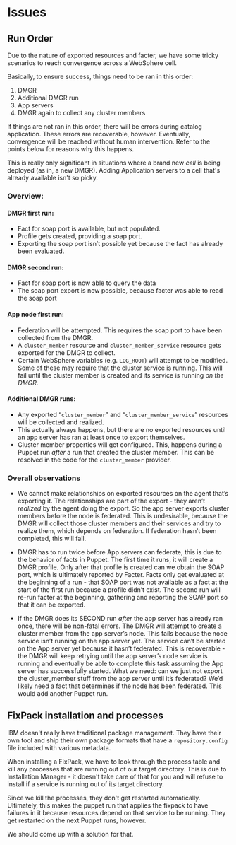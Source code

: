 # Issues

## Run Order

Due to the nature of exported resources and facter, we have some tricky
scenarios to reach convergence across a WebSphere cell.

Basically, to ensure success, things need to be ran in this order:

1. DMGR
2. Additional DMGR run
2. App servers
3. DMGR again to collect any cluster members

If things are not ran in this order, there will be errors during catalog
application.  These errors are recoverable, however.  Eventually, convergence
will be reached without human intervention. Refer to the points below for
reasons why this happens.

This is really only significant in situations where a brand new _cell_ is
being deployed (as in, a new DMGR).  Adding Application servers to a cell
that's already available isn't so picky.

### Overview:

#### DMGR first run:

* Fact for soap port is available, but not populated.
* Profile gets created, providing a soap port.
* Exporting the soap port isn’t possible yet because the fact has already been
evaluated.

#### DMGR second run:
* Fact for soap port is now able to query the data
* The soap port export is now possible, because facter was able to read the
soap port

#### App node first run:

* Federation will be attempted.  This requires the soap port to have been
  collected from the DMGR.
* A `cluster_member` resource and `cluster_member_service` resource gets
  exported for the DMGR to collect.
* Certain WebSphere variables (e.g. `LOG_ROOT`) will attempt to be modified.
  Some of these may require that the cluster service is running. This will
  fail until the cluster member is created and its service is running _on the
  DMGR_.

#### Additional DMGR runs:

* Any exported “`cluster_member`” and “`cluster_member_service`” resources will
  be collected and realized.
* This actually always happens, but there are no exported resources until an
  app server has ran at least once to export themselves.
* Cluster member properties will get configured.  This, happens during a Puppet
  run _after_ a run that created the cluster member.  This can be resolved in
  the code for the `cluster_member` provider.

### Overall observations

* We cannot make relationships on exported resources on
the agent that’s exporting it.  The relationships are part of the export - they
aren’t _realized_ by the agent doing the export.  So the app server exports
cluster members before the node is federated.  This is undesirable, because the
DMGR will collect those cluster members and their services and try to realize
them, which depends on federation.  If federation hasn’t been completed, this
will fail.

* DMGR has to run twice before App servers can federate, this is due to the
behavior of facts in Puppet.  The first time it runs, it will create a DMGR
profile.  Only after that profile is created can we obtain the SOAP port, which
is ultimately reported by Facter.  Facts only get evaluated at the beginning of
a run - that SOAP port was not available as a fact at the start of the first
run because a profile didn’t exist.  The second run will re-run facter at the
beginning, gathering and reporting the SOAP port so that it can be exported.

* If the DMGR does its SECOND run _after_ the app server has already ran once,
there will be non-fatal errors.  The DMGR will attempt to create a cluster
member from the app server’s node.  This fails because the node service isn’t
running on the app server yet.  The service can’t be started on the App server
yet because it hasn’t federated.  This is recoverable - the DMGR will keep
retrying until the app server’s node service is running and eventually be able
to complete this task assuming the App server has successfully started.  What
we need:  can we just not export the cluster_member stuff from the app server
until it’s federated?  We’d likely need a fact that determines if the node has
been federated.  This would add another Puppet run.

## FixPack installation and processes

IBM doesn't really have traditional package management.  They have their own
tool and ship their own package formats that have a `repository.config` file
included with various metadata.

When installing a FixPack, we have to look through the process table and kill
any processes that are running out of our target directory.  This is due to
Installation Manager - it doesn't take care of that for you and will refuse to
install if a service is running out of its target directory.

Since we kill the processes, they don't get restarted automatically.
Ultimately, this makes the puppet run that applies the fixpack to have failures
in it because resources depend on that service to be running.  They get
restarted on the next Puppet runs, however.

We should come up with a solution for that.

